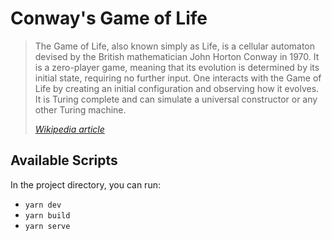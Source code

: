 # Conway's Game of Life

> The Game of Life, also known simply as Life, is a cellular automaton devised by the British mathematician John Horton
> Conway in 1970. It is a zero-player game, meaning that its evolution is determined by its initial state, requiring no
> further input. One interacts with the Game of Life by creating an initial configuration and observing how it evolves.
> It is Turing complete and can simulate a universal constructor or any other Turing machine.
>
> [*Wikipedia article*](https://en.wikipedia.org/wiki/Conway%27s_Game_of_Life)

## Available Scripts

In the project directory, you can run:

* `yarn dev`
* `yarn build`
* `yarn serve`

